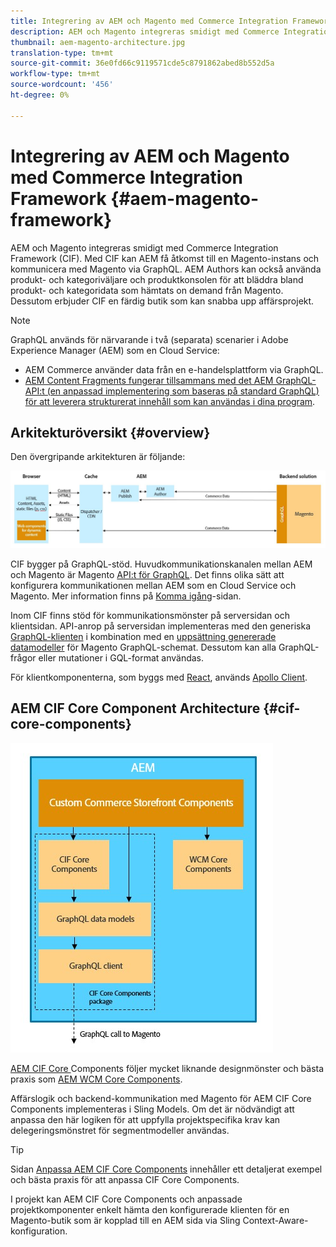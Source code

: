 ```yaml
---
title: Integrering av AEM och Magento med Commerce Integration Framework
description: AEM och Magento integreras smidigt med Commerce Integration Framework (CIF). Med CIF kan AEM få åtkomst till en Magento-instans och kommunicera med Magento via GraphQL. AEM Authors kan också använda produkt- och kategoriväljare och produktkonsolen för att bläddra bland produkt- och kategoridata som hämtats on demand från Magento. Dessutom erbjuder CIF en färdig butik som kan snabba upp affärsprojekt.
thumbnail: aem-magento-architecture.jpg
translation-type: tm+mt
source-git-commit: 36e0fd66c9119571cde5c8791862abed8b552d5a
workflow-type: tm+mt
source-wordcount: '456'
ht-degree: 0%

---
```



# Integrering av AEM och Magento med Commerce Integration Framework {#aem-magento-framework}

AEM och Magento integreras smidigt med Commerce Integration Framework (CIF). Med CIF kan AEM få åtkomst till en Magento-instans och kommunicera med Magento via GraphQL. AEM Authors kan också använda produkt- och kategoriväljare och produktkonsolen för att bläddra bland produkt- och kategoridata som hämtats on demand från Magento. Dessutom erbjuder CIF en färdig butik som kan snabba upp affärsprojekt.

>[!NOTE]
>
>GraphQL används för närvarande i två (separata) scenarier i Adobe Experience Manager (AEM) som en Cloud Service:
>
>* AEM Commerce använder data från en e-handelsplattform via GraphQL.
>* [AEM Content Fragments fungerar tillsammans med det AEM GraphQL-API:t (en anpassad implementering som baseras på standard GraphQL) för att leverera strukturerat innehåll som kan användas i dina program](/help/assets/content-fragments/graphql-api-content-fragments.md).


## Arkitekturöversikt {#overview}

Den övergripande arkitekturen är följande:

![CIF-arkitekturöversikt](../assets/AEM_Magento_Architecture.JPG)

CIF bygger på GraphQL-stöd. Huvudkommunikationskanalen mellan AEM och Magento är Magento [API:t för GraphQL](https://devdocs.magento.com/guides/v2.4/graphql/). Det finns olika sätt att konfigurera kommunikationen mellan AEM som en Cloud Service och Magento. Mer information finns på [Komma igång](../getting-started.md)-sidan.

Inom CIF finns stöd för kommunikationsmönster på serversidan och klientsidan.
API-anrop på serversidan implementeras med den generiska [GraphQL-klienten](https://github.com/adobe/commerce-cif-graphql-client) i kombination med en [uppsättning genererade datamodeller](https://github.com/adobe/commerce-cif-magento-graphql) för Magento GraphQL-schemat. Dessutom kan alla GraphQL-frågor eller mutationer i GQL-format användas.

För klientkomponenterna, som byggs med [React](https://reactjs.org/), används [Apollo Client](https://www.apollographql.com/docs/react/).

## AEM CIF Core Component Architecture {#cif-core-components}

![AEM CIF Core Component Architecture](../assets/cif-component-architecture.jpg)

[AEM CIF Core ](https://github.com/adobe/aem-core-cif-components) Components följer mycket liknande designmönster och bästa praxis som  [AEM WCM Core Components](https://github.com/adobe/aem-core-wcm-components).

Affärslogik och backend-kommunikation med Magento för AEM CIF Core Components implementeras i Sling Models. Om det är nödvändigt att anpassa den här logiken för att uppfylla projektspecifika krav kan delegeringsmönstret för segmentmodeller användas.

>[!TIP]
>
>Sidan [Anpassa AEM CIF Core Components](../customizing/customize-cif-components.md) innehåller ett detaljerat exempel och bästa praxis för att anpassa CIF Core Components.

I projekt kan AEM CIF Core Components och anpassade projektkomponenter enkelt hämta den konfigurerade klienten för en Magento-butik som är kopplad till en AEM sida via Sling Context-Aware-konfiguration.
